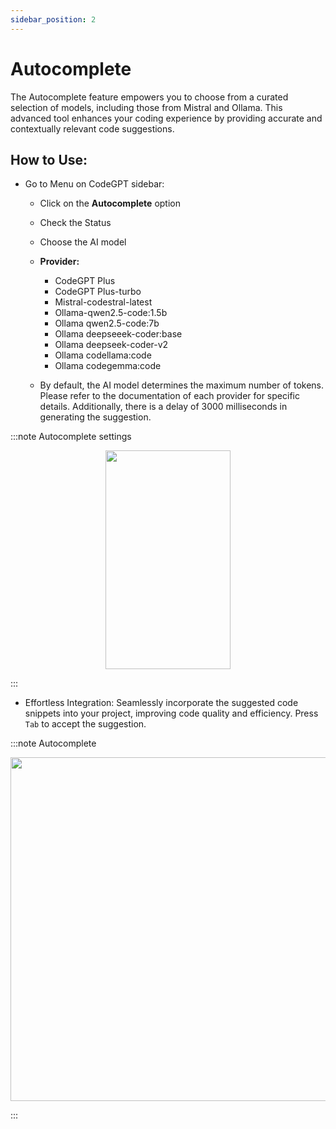```yaml
---
sidebar_position: 2
---
```


# Autocomplete

The Autocomplete feature empowers you to choose from a curated selection of models, including those from Mistral and Ollama. This advanced tool enhances your coding experience by providing accurate and contextually relevant code suggestions.

## How to Use:
- Go to Menu on CodeGPT sidebar:
    - Click on the **Autocomplete** option
    - Check the Status
    - Choose the AI model
    - **Provider:**
        - CodeGPT Plus
        - CodeGPT Plus-turbo
        - Mistral-codestral-latest
        - Ollama-qwen2.5-code:1.5b
        - Ollama qwen2.5-code:7b
        - Ollama deepseeek-coder:base
        - Ollama deepseek-coder-v2
        - Ollama codellama:code
        - Ollama codegemma:code

    - By default, the AI model determines the maximum number of tokens. Please refer to the documentation of each provider for specific details. Additionally, there is a delay of 3000 milliseconds in generating the suggestion.

:::note Autocomplete settings
<p align="center">
      <img width="200" height="350" src="!https://github.com/user-attachments/assets/2248e837-c4aa-40ac-8afd-4fb3971f3dae" />
</p>
:::

- Effortless Integration: Seamlessly incorporate the suggested code snippets into your project, improving code quality and efficiency. Press `Tab` to accept the suggestion.


:::note Autocomplete
<p align="center">
      <img width="750" height="550" src="https://github.com/user-attachments/assets/569560e6-588f-4e42-8a8c-032363cd2196" />
</p>

:::

